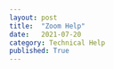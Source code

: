 ```yaml
---
layout: post
title:  "Zoom Help"
date:   2021-07-20
category: Technical Help
published: True
---
```

